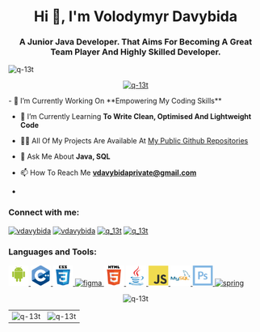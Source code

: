 <!-- Header -->
<h1 align="center">Hi 👋, I'm Volodymyr Davybida</h1>
<h3 align="center">A Junior Java Developer. That Aims For Becoming A Great Team Player And Highly Skilled Developer.</h3>

<!-- visit count -->
<p align="left"> <img src="https://komarev.com/ghpvc/?username=q-13t&label=Profile%20views&color=19e6e6&style=flat-square" alt="q-13t" /> </p>

<!-- profile trophies -->
<p align="center"> <a href="https://github.com/ryo-ma/github-profile-trophy"><img src="https://github-profile-trophy.vercel.app/?username=q-13t&no-bg=true&theme=discord" alt="q-13t" /></a> </p>
<!-- Light Description -->
- 🔭 I’m Currently Working On **Empowering My Coding Skills**

- 🌱 I’m Currently Learning **To Write Clean, Optimised And Lightweight Code**

- 👨‍💻 All Of My Projects Are Available At [My Public Github Repositories](https://github.com/q-13t?tab=repositories&q=&type=public&language=&sort=)

- 💬 Ask Me About **Java, SQL**

- 📫 How To Reach Me **vdavybidaprivate@gmail.com**
- 
<!-- Social -->
<h3 align="left">Connect with me:</h3>
<p align="left">
<a href="https://twitter.com/vdavybida" target="blank"><img align="center" src="https://raw.githubusercontent.com/rahuldkjain/github-profile-readme-generator/master/src/images/icons/Social/twitter.svg" alt="vdavybida" height="30" width="40" /></a>
<a href="https://linkedin.com/in/vdavybida" target="blank"><img align="center" src="https://raw.githubusercontent.com/rahuldkjain/github-profile-readme-generator/master/src/images/icons/Social/linked-in-alt.svg" alt="vdavybida" height="30" width="40" /></a>
<a href="https://instagram.com/q_13t" target="blank"><img align="center" src="https://raw.githubusercontent.com/rahuldkjain/github-profile-readme-generator/master/src/images/icons/Social/instagram.svg" alt="q_13t" height="30" width="40" /></a>
<a href="https://www.leetcode.com/q_13t" target="blank"><img align="center" src="https://raw.githubusercontent.com/rahuldkjain/github-profile-readme-generator/master/src/images/icons/Social/leet-code.svg" alt="q_13t" height="30" width="40" /></a>
</p>

<!-- Skills -->
<h3 align="left">Languages and Tools:</h3>
<p align="left"> <a href="https://developer.android.com" target="_blank" rel="noreferrer"> <img src="https://raw.githubusercontent.com/devicons/devicon/master/icons/android/android-original-wordmark.svg" alt="android" width="40" height="40"/> </a> <a href="https://www.w3schools.com/cpp/" target="_blank" rel="noreferrer"> <img src="https://raw.githubusercontent.com/devicons/devicon/master/icons/cplusplus/cplusplus-original.svg" alt="cplusplus" width="40" height="40"/> </a> <a href="https://www.w3schools.com/css/" target="_blank" rel="noreferrer"> <img src="https://raw.githubusercontent.com/devicons/devicon/master/icons/css3/css3-original-wordmark.svg" alt="css3" width="40" height="40"/> </a> <a href="https://www.figma.com/" target="_blank" rel="noreferrer"> <img src="https://www.vectorlogo.zone/logos/figma/figma-icon.svg" alt="figma" width="40" height="40"/> </a> <a href="https://www.w3.org/html/" target="_blank" rel="noreferrer"> <img src="https://raw.githubusercontent.com/devicons/devicon/master/icons/html5/html5-original-wordmark.svg" alt="html5" width="40" height="40"/> </a> <a href="https://www.java.com" target="_blank" rel="noreferrer"> <img src="https://raw.githubusercontent.com/devicons/devicon/master/icons/java/java-original.svg" alt="java" width="40" height="40"/> </a> <a href="https://developer.mozilla.org/en-US/docs/Web/JavaScript" target="_blank" rel="noreferrer"> <img src="https://raw.githubusercontent.com/devicons/devicon/master/icons/javascript/javascript-original.svg" alt="javascript" width="40" height="40"/> </a> <a href="https://www.mysql.com/" target="_blank" rel="noreferrer"> <img src="https://raw.githubusercontent.com/devicons/devicon/master/icons/mysql/mysql-original-wordmark.svg" alt="mysql" width="40" height="40"/> </a> <a href="https://www.photoshop.com/en" target="_blank" rel="noreferrer"> <img src="https://raw.githubusercontent.com/devicons/devicon/master/icons/photoshop/photoshop-line.svg" alt="photoshop" width="40" height="40"/> </a> <a href="https://spring.io/" target="_blank" rel="noreferrer"> <img src="https://www.vectorlogo.zone/logos/springio/springio-icon.svg" alt="spring" width="40" height="40"/> </a> </p>

<!-- Most Used Languages -->
<p align="center">
  <img    src="https://github-readme-stats.vercel.app/api/top-langs?username=q-13t&show_icons=true&title_color=19e6e6&text_color=ffffff&hide_border=true&locale=en&layout=compact&theme=transparent" alt="q-13t" />
</p>

<table>
  <tr>
      <td valign="top">
        <!-- User Stats -->
          <img align="center"  src="https://github-readme-stats.vercel.app/api?username=q-13t&show_icons=true&title_color=19e6e6&text_color=ffffff&icon_color=fffafa&hide_border=true&locale=en&theme=transparent" alt="q-13t" />
      </td>
      <td valign="top">
        <!-- Streak -->
        <img align="center"  src="https://streak-stats.demolab.com?user=q-13t&theme=transparent&hide_border=true&currStreakNum=19E6E6&sideNums=19E6E6&currStreakLabel=FFFFFF&sideLabels=FFFFFF&fire=EBCA5A&dates=19E6E6&ring=FFFFFF)](https://git.io/streak-stats" alt="q-13t" />
    </td>
  </tr>
</table>





